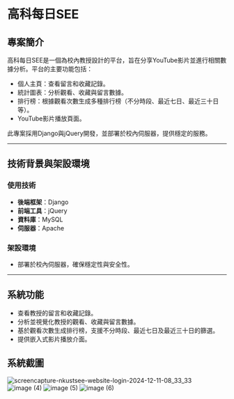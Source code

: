 # 高科每日SEE

## 專案簡介

高科每日SEE是一個為校內教授設計的平台，旨在分享YouTube影片並進行相關數據分析。平台的主要功能包括：

- 個人主頁：查看留言和收藏記錄。
- 統計圖表：分析觀看、收藏與留言數據。
- 排行榜：根據觀看次數生成多種排行榜（不分時段、最近七日、最近三十日等）。
- YouTube影片播放頁面。

此專案採用Django與jQuery開發，並部署於校內伺服器，提供穩定的服務。

---

## 技術背景與架設環境

### 使用技術
- **後端框架**：Django
- **前端工具**：jQuery
- **資料庫**：MySQL
- **伺服器**：Apache

### 架設環境
- 部署於校內伺服器，確保穩定性與安全性。

---

## 系統功能

- 查看教授的留言和收藏記錄。
- 分析並視覺化教授的觀看、收藏與留言數據。
- 基於觀看次數生成排行榜，支援不分時段、最近七日及最近三十日的篩選。
- 提供嵌入式影片播放介面。

## 系統截圖
![screencapture-nkustsee-website-login-2024-12-11-08_33_33](https://github.com/user-attachments/assets/8a5aeade-f59e-4647-a0e7-9947c7050b71)
![image (4)](https://github.com/user-attachments/assets/bbd24dbb-e78a-4f01-8ce8-c77334cfcf47)
![image (5)](https://github.com/user-attachments/assets/6013adc8-d4c2-4c4c-a74b-43ab6d0bf37d)
![image (6)](https://github.com/user-attachments/assets/ff860db1-3e88-4215-951c-ec3f6dd25d84)



